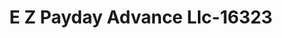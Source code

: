 ---
f_zip-code: 60014
f_state-code: IL
title: E Z Payday Advance Llc-16323
f_phone: 815-455-5555
f_city-only: Crystal Lake
f_address: 40 West Terra Cotta Avenue Suite H Crystal Lake
f_location-unique-id: '16323'
slug: e-z-payday-advance-llc-16323
updated-on: '2024-05-30T13:46:58.046Z'
created-on: '2024-05-30T13:36:59.803Z'
published-on: '2024-05-30T13:54:32.469Z'
f_city-state: cms/city/crystal-lake-il.md
f_company: cms/company/e-z-payday-advance-llc.md
f_state: cms/state/illinois.md
layout: '[payday-loan].html'
tags: payday-loan
---